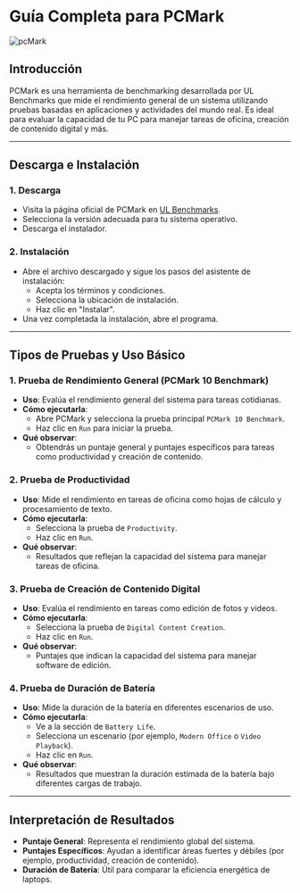 # Guía Completa para PCMark
![pcMark](https://img.utdstc.com/screen/144/e88/144e88764e0cb9f3db013f8b6316e7f4301f03aff82049d3de0409962d3cae6b:600)
## **Introducción**
PCMark es una herramienta de benchmarking desarrollada por UL Benchmarks que mide el rendimiento general de un sistema utilizando pruebas basadas en aplicaciones y actividades del mundo real. Es ideal para evaluar la capacidad de tu PC para manejar tareas de oficina, creación de contenido digital y más.

---

## **Descarga e Instalación**

### **1. Descarga**
- Visita la página oficial de PCMark en [UL Benchmarks](https://support.benchmarks.ul.com/support/solutions/articles/44002150078-pcmark-10-user-guide).
- Selecciona la versión adecuada para tu sistema operativo.
- Descarga el instalador.

### **2. Instalación**
- Abre el archivo descargado y sigue los pasos del asistente de instalación:
  - Acepta los términos y condiciones.
  - Selecciona la ubicación de instalación.
  - Haz clic en "Instalar".
- Una vez completada la instalación, abre el programa.

---

## **Tipos de Pruebas y Uso Básico**

### **1. Prueba de Rendimiento General (PCMark 10 Benchmark)**
- **Uso**: Evalúa el rendimiento general del sistema para tareas cotidianas.
- **Cómo ejecutarla**:
  - Abre PCMark y selecciona la prueba principal `PCMark 10 Benchmark`.
  - Haz clic en `Run` para iniciar la prueba.
- **Qué observar**:
  - Obtendrás un puntaje general y puntajes específicos para tareas como productividad y creación de contenido.

### **2. Prueba de Productividad**
- **Uso**: Mide el rendimiento en tareas de oficina como hojas de cálculo y procesamiento de texto.
- **Cómo ejecutarla**:
  - Selecciona la prueba de `Productivity`.
  - Haz clic en `Run`.
- **Qué observar**:
  - Resultados que reflejan la capacidad del sistema para manejar tareas de oficina.

### **3. Prueba de Creación de Contenido Digital**
- **Uso**: Evalúa el rendimiento en tareas como edición de fotos y videos.
- **Cómo ejecutarla**:
  - Selecciona la prueba de `Digital Content Creation`.
  - Haz clic en `Run`.
- **Qué observar**:
  - Puntajes que indican la capacidad del sistema para manejar software de edición.

### **4. Prueba de Duración de Batería**
- **Uso**: Mide la duración de la batería en diferentes escenarios de uso.
- **Cómo ejecutarla**:
  - Ve a la sección de `Battery Life`.
  - Selecciona un escenario (por ejemplo, `Modern Office` o `Video Playback`).
  - Haz clic en `Run`.
- **Qué observar**:
  - Resultados que muestran la duración estimada de la batería bajo diferentes cargas de trabajo.

---

## **Interpretación de Resultados**
- **Puntaje General**: Representa el rendimiento global del sistema.
- **Puntajes Específicos**: Ayudan a identificar áreas fuertes y débiles (por ejemplo, productividad, creación de contenido).
- **Duración de Batería**: Útil para comparar la eficiencia energética de laptops.